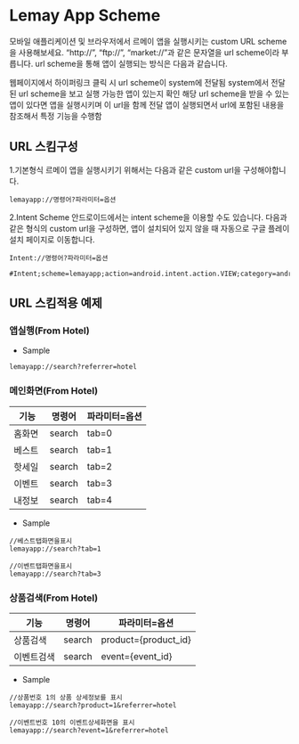 # Lemay App Scheme

모바일 애플리케이션 및 브라우저에서 르메이 앱을 실행시키는 custom URL scheme을 사용해보세요. “http://”, “ftp://”, “market://”과 같은 문자열을 url scheme이라 부릅니다. 
url scheme을 통해 앱이 실행되는 방식은 다음과 같습니다.

웹페이지에서 하이퍼링크 클릭 시 url scheme이 system에 전달됨
system에서 전달된 url scheme을 보고 실행 가능한 앱이 있는지 확인
해당 url scheme을 받을 수 있는 앱이 있다면 앱을 실행시키며 이 url을 함께 전달
앱이 실행되면서 url에 포함된 내용을 참조해서 특정 기능을 수행함

## URL 스킴구성

1.기본형식
르메이 앱을 실행시키기 위해서는 다음과 같은 custom url을 구성해야합니다.
```
lemayapp://명령어?파라미터=옵션
```
2.Intent Scheme
안드로이드에서는 intent scheme을 이용할 수도 있습니다. 다음과 같은 형식의 custom url을 구성하면, 앱이 설치되어 있지 않을 때 자동으로 구글 플레이 설치 페이지로 이동합니다.
```
Intent://명령어?파라미터=옵션

#Intent;scheme=lemayapp;action=android.intent.action.VIEW;category=android.intent.category.BROWSABLE;package=com.linsy.lemay;end

```

## URL 스킴적용 예제

### 앱실행(From Hotel)

 * Sample
```
lemayapp://search?referrer=hotel
```

### 메인화면(From Hotel)

| 기능  | 명령어  | 파라미터=옵션  |
|---|---|---|
| 홈화면  |  search | tab=0  |
| 베스트  |  search | tab=1  |
| 핫세일  |  search | tab=2  |
| 이벤트  |  search | tab=3  |
| 내정보  |  search | tab=4  |

 * Sample
```
//베스트탭화면을표시
lemayapp://search?tab=1

//이벤트탭화면을표시
lemayapp://search?tab=3
```




### 상품검색(From Hotel)

| 기능  | 명령어  | 파라미터=옵션  |
|---|---|---|
| 상품검색  |  search | product={product_id}  |
| 이벤트검색  |  search | event={event_id}  |

 * Sample
```
//상품번호 1의 상품 상세정보를 표시
lemayapp://search?product=1&referrer=hotel

//이벤트번호 10의 이벤트상세화면을 표시
lemayapp://search?event=1&referrer=hotel

```
